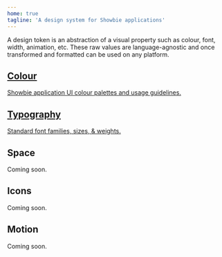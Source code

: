 ```yaml
---
home: true
tagline: 'A design system for Showbie applications'
---
```


<div class="prose">
A design token is an abstraction of a visual property such as colour, font, width, animation, etc. These raw values are language-agnostic and once transformed and formatted can be used on any platform.
</div>

<div class="grid md:grid-cols-3 md:gap-4 py-12 -mx-4">
  <a
    class="p-4 rounded-2 hover:bg-gray-100"
    href="/foundations/colour/showbie/"
  >
    <div class="flex items-center">
      <div class="flex p-2 rounded-1 text-white bg-gray-600">
        <IconSwatch class="w-6 h-6" />
      </div>
      <h2 class="m-0 pb-0 pl-2 border-b-0 text-xl font-500 leading-8">Colour</h2>
    </div>
    <p class="m-0 pt-2">Showbie application UI colour palettes and usage guidelines.</p>
  </a>
  <a
    class="p-4 rounded-2 hover:bg-gray-100"
    href="/foundations/typography/showbie/"
  >
    <div class="flex items-center">
      <div class="flex p-2 rounded-1 text-white bg-gray-600">
        <IconText class="w-6 h-6" />
      </div>
      <h2 class="m-0 pb-0 pl-2 border-b-0 text-xl font-500 leading-8">Typography</h2>
    </div>
    <p class="m-0 pt-2">Standard font families, sizes, & weights.</p>
  </a>
  <div class="p-4 rounded-2 opacity-50">
    <div class="flex items-center">
      <div class="flex p-2 rounded-1 text-white bg-gray-600">
        <IconLayout class="w-6 h-6" />
      </div>
      <h2 class="m-0 pb-0 pl-2 border-b-0 text-xl font-500 leading-8">Space</h2>
    </div>
    <p class="m-0 pt-2">Coming soon.</p>
  </div>
  <div class="p-4 rounded-2 opacity-50">
    <div class="flex items-center">
      <div class="flex p-2 rounded-1 text-white bg-gray-600">
        <IconFeather class="w-6 h-6" />
      </div>
      <h2 class="m-0 pb-0 pl-2 border-b-0 text-xl font-500 leading-8">Icons</h2>
    </div>
    <p class="m-0 pt-2">Coming soon.</p>
  </div>
  <div class="p-4 rounded-2 opacity-50">
    <div class="flex items-center">
      <div class="flex p-2 rounded-1 text-white bg-gray-600">
        <IconWind class="w-6 h-6" />
      </div>
      <h2 class="m-0 pb-0 pl-2 border-b-0 text-xl font-500 leading-8">Motion</h2>
    </div>
    <p class="m-0 pt-2">Coming soon.</p>
  </div>
</div>
